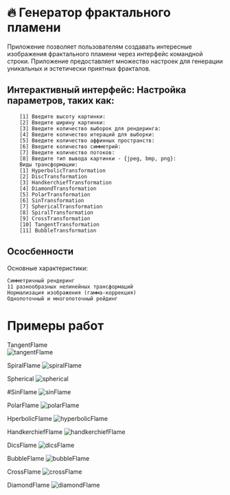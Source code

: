 

# 🔥 Генератор фрактального пламени

Приложение позволяет пользователям создавать интересные изображения фрактального пламени через интерфейс командной строки. Приложение предоставляет множество настроек для генерации уникальных и эстетически приятных фракталов.

## Интерактивный интерфейс: Настройка параметров, таких как:
        [1] Введите высоту картинки: 
        [2] Введите ширину картинки: 
        [3] Введите количество выборок для рендеринга: 
        [4] Введите количество итераций для выборки: 
        [5] Введите количество аффинных пространств: 
        [6] Введите количество симметрий: 
        [7] Введите количество потоков: 
        [8] Введите тип вывода картинки - {jpeg, bmp, png}:
        Виды трансформации: 
        [1] HyperbolicTransformation
        [2] DiscTransformation
        [3] HandkerchiefTransformation
        [4] DiamondTransformation
        [5] PolarTransformation
        [6] SinTransformation
        [7] SphericalTransformation
        [8] SpiralTransformation
        [9] CrossTransformation
        [10] TangentTransformation
        [11] BubbleTransformation

## Ососбенности
Основные характеристики:

    Симметричный рендеринг
    11 разнообразных нелинейных трансформаций
    Нормализация изображения (гамма-коррекция)
    Однопоточный и многопоточный рейдинг

# Примеры работ

TangentFlame        
![tangentFlame](https://github.com/user-attachments/assets/8d7f05c3-7342-47d6-8fd9-d768510fc25d)

SpiralFlame
![spiralFlame](https://github.com/user-attachments/assets/9e01c68b-cc55-49da-bb72-08f318721c71)

Spherical
![spherical](https://github.com/user-attachments/assets/cbecc029-dde4-49b2-bf56-170924b2c90f)

#SinFlame
![sinFlame](https://github.com/user-attachments/assets/3980fd3d-ab02-4a41-b8f1-d81e833a51c6)

PolarFlame
![polarFlame](https://github.com/user-attachments/assets/6e65b4fe-4a0b-4265-9e1a-95448c8313d0)

HperbolicFlame
![hyperbolicFlame](https://github.com/user-attachments/assets/190665aa-aa33-41ea-a0b0-28ea665ca8e1)

HandkerchiefFlame
![handkerchiefFlame](https://github.com/user-attachments/assets/d8d2992b-b8d0-4360-a866-a98488e56e18)

DicsFlame
![dicsFlame](https://github.com/user-attachments/assets/0193bac6-bd1b-40d4-be76-16805e96721c)

BubbleFlame
![bubbleFlame](https://github.com/user-attachments/assets/8b63ce66-d51e-4781-af51-a2ea3f206c8e)

CrossFlame
![crossFlame](https://github.com/user-attachments/assets/c9da321e-6e16-4f50-9628-73b95d525d83)

DiamondFlame
![diamondFlame](https://github.com/user-attachments/assets/ab10a57a-de94-4ef7-a321-aeba09d52d86)
